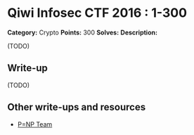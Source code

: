 # Qiwi Infosec CTF 2016 : 1-300

**Category:** Crypto
**Points:** 300
**Solves:**
**Description:**

(TODO)

## Write-up

(TODO)

## Other write-ups and resources

* [P=NP Team](https://pequalsnp-team.github.io/writeups/crypto300_1)
